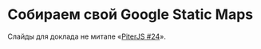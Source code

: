 # Собираем свой Google Static Maps

Слайды для доклада не митапе «[PiterJS #24](https://medium.com/piterjs/%D0%B0%D0%BD%D0%BE%D0%BD%D1%81-piterjs-24-c9980faf4ddc)».
